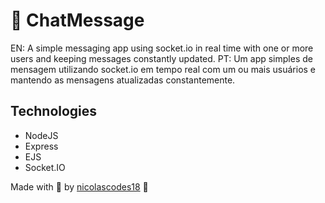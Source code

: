 # 💬 ChatMessage

EN: A simple messaging app using socket.io in real time with one or more users and keeping messages constantly updated.
PT: Um app simples de mensagem utilizando socket.io em tempo real com um ou mais usuários e mantendo as mensagens atualizadas constantemente.

## Technologies
- NodeJS
- Express
- EJS
- Socket.IO

Made with 💜 by [nicolascodes18](https://github.com/nicolascodes18) 💼

